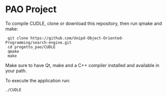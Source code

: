 # PAO Project 
To compile CUDLE, clone or download this repository, then run qmake and make:
```
 git clone https://github.com/Unipd-Object-Oriented-Programming/search-engine.git
 cd progetto_pao/CUDLE
 qmake
 make
```

Make sure to have Qt, make and a C++ compiler installed and available in your path.

To execute the application run:
```
./CUDLE
```

